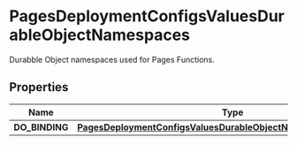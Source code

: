

# PagesDeploymentConfigsValuesDurableObjectNamespaces

Durabble Object namespaces used for Pages Functions.

## Properties

| Name | Type | Description | Notes |
|------------ | ------------- | ------------- | -------------|
|**DO_BINDING** | [**PagesDeploymentConfigsValuesDurableObjectNamespacesDOBINDING**](PagesDeploymentConfigsValuesDurableObjectNamespacesDOBINDING.md) |  |  [optional] |



